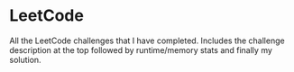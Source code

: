 # LeetCode
All the LeetCode challenges that I have completed. Includes the challenge description at the top followed by runtime/memory stats and finally my solution.